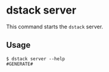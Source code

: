# dstack server

This command starts the `dstack` server.

## Usage

<div class="termy">

```shell
$ dstack server --help
#GENERATE#
```

</div>

[//]: # (TODO: Provide examples; mention Docker; reference the deployment guide)